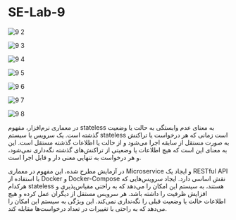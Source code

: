 # SE-Lab-9

![9 2](https://github.com/mtndaghyani/SE-Lab-9/assets/63471751/17be9627-9dde-4ccf-a05a-226d63e4c9e7)

![9 3](https://github.com/mtndaghyani/SE-Lab-9/assets/63471751/aac342f9-1436-4a8e-ade3-f1d0e4ee7979)


![9 4](https://github.com/mtndaghyani/SE-Lab-9/assets/63471751/19cdc68c-15ff-4a04-8890-4d851a675911)

![9 5](https://github.com/mtndaghyani/SE-Lab-9/assets/63471751/486ae704-95a7-48de-b675-bd32f8350676)

![9 6](https://github.com/mtndaghyani/SE-Lab-9/assets/63471751/d8984eb0-2241-45da-a1d5-d2c8f30ad3f1)

![9 7](https://github.com/mtndaghyani/SE-Lab-9/assets/63471751/ffb0b05d-a6ed-46bc-82a9-6e2ff18d4c2d)

![9 8](https://github.com/mtndaghyani/SE-Lab-9/assets/63471751/50e48090-36dc-4f7f-86af-c687eab418d9)


در معماری نرم‌افزار، مفهوم stateless به معنای عدم وابستگی به حالت یا وضعیت گذشته است. یک سرویس یا سیستم stateless است زمانی که هر درخواست یا تراکنش به صورت مستقل از سابقه اجرا می‌شود و از حالت یا اطلاعات گذشته مستقل است. این به معنای این است که هیچ اطلاعات یا وضعیتی از تراکنش‌های گذشته نگه‌داری نمی‌شود، و هر درخواست به تنهایی معنی دار و قابل اجرا است.

در آزمایش مطرح شده، این مفهوم در معماری Microservice و ایجاد یک RESTful API با استفاده از Docker و Docker-Compose نقش اساسی دارد. ایجاد سرویس‌هایی که هرکدام stateless هستند، به سیستم این امکان را می‌دهد که به راحتی مقیاس‌پذیری و افزایش ظرفیت را داشته باشد. هر سرویس مستقل از دیگران عمل کرده و هیچ اطلاعات حالت یا وضعیت قبلی را نگه‌نداری نمی‌کند. این ویژگی به سیستم این امکان را می‌دهد که به راحتی با تغییرات در تعداد درخواست‌ها مقابله کند.


